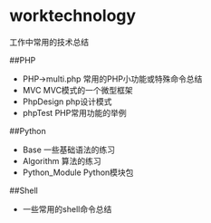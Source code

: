 # worktechnology
工作中常用的技术总结

##PHP
- PHP->multi.php   常用的PHP小功能或特殊命令总结
- MVC	MVC模式的一个微型框架
- PhpDesign	php设计模式
- phpTest	PHP常用功能的举例	

##Python
- Base	一些基础语法的练习
- Algorithm 算法的练习	
- Python_Module Python模块包

##Shell
- 一些常用的shell命令总结